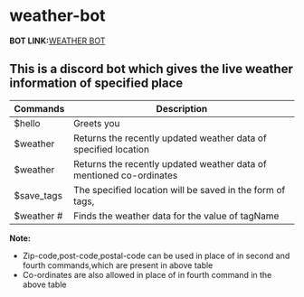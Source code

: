 # weather-bot
<strong>BOT LINK:</strong><a href="https://discord.com/api/oauth2/authorize?client_id=893536524682035200&permissions=534723947584&scope=bot">WEATHER BOT</a>
## This is a discord bot which gives the live weather information of specified place

<table>
<thead>
<th>Commands</th>
<th>Description</th>
</thead>
<tr>
<tr>
<td>$hello</td>
<td>Greets you</td>
</tr>
<td>$weather <place-name></td>
<td>Returns the recently updated weather data of specified location</td>
</tr>

<tr>
<td>$weather <latitude,longitude></td>
<td>Returns the recently updated weather data of mentioned co-ordinates</td>
</tr>
<tr>
<td>$save_tags<tagName><place-name></td>
<td>The specified location will be saved in the form of tags,</td>
</tr>
<tr>
<td>$weather #<tagName></td>
<td>Finds the weather data for the value of tagName</td>
</tr>
</table>

<strong >Note:</strong>

* Zip-code,post-code,postal-code can be used in place of <place-name> in second and fourth commands,which are present in above table
* Co-ordinates are also allowed in place of <place-name> in fourth command in the above table  
